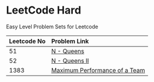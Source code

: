 # LeetCode Hard

Easy Level Problem Sets for Leetcode

| Leetcode No | Problem Link |
| :--- | :--- |
| 51 | [N - Queens](leetcode-51-n-queens.md) |
| 52 | [N - Queens II](leetcode-52-n-queens-ii.md) |
| 1383 | [Maximum Performance of a Team](leetcode-1383-maximum-performance-of-a-team.md) |

